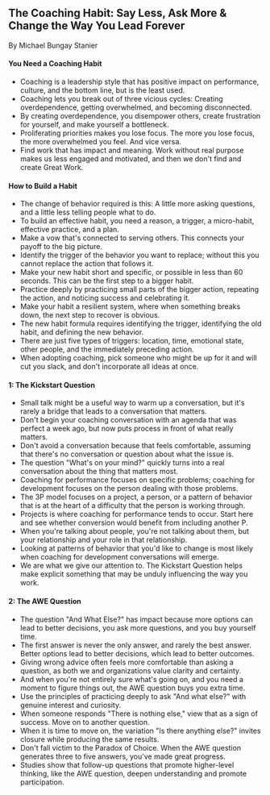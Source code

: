 ## The Coaching Habit: Say Less, Ask More & Change the Way You Lead Forever

By Michael Bungay Stanier

#### You Need a Coaching Habit

* Coaching is a leadership style that has positive impact on performance, culture, and the bottom line, but is the least used.
* Coaching lets you break out of three vicious cycles: Creating overdependence, getting overwhelmed, and becoming disconnected.
* By creating overdependence, you disempower others, create frustration for yourself, and make yourself a bottleneck.
* Proliferating priorities makes you lose focus. The more you lose focus, the more overwhelmed you feel. And vice versa.
* Find work that has impact and meaning. Work without real purpose makes us less engaged and motivated, and then we don't find and create Great Work.

#### How to Build a Habit

* The change of behavior required is this: A little more asking questions, and a little less telling people what to do.
* To build an effective habit, you need a reason, a trigger, a micro-habit, effective practice, and a plan.
* Make a vow that's connected to serving others. This connects your payoff to the big picture.
* Identify the trigger of the behavior you want to replace; without this you cannot replace the action that follows it.
* Make your new habit short and specific, or possible in less than 60 seconds. This can be the first step to a bigger habit.
* Practice deeply by practicing small parts of the bigger action, repeating the action, and noticing success and celebrating it.
* Make your habit a resilient system, where when something breaks down, the next step to recover is obvious.
* The new habit formula requires identifying the trigger, identifying the old habit, and defining the new behavior.
* There are just five types of triggers: location, time, emotional state, other people, and the immediately preceding action.
* When adopting coaching, pick someone who might be up for it and will cut you slack, and don't incorporate all ideas at once.

#### 1: The Kickstart Question

* Small talk might be a useful way to warm up a conversation, but it's rarely a bridge that leads to a conversation that matters.
* Don't begin your coaching conversation with an agenda that was perfect a week ago, but now puts process in front of what really matters.
* Don't avoid a conversation because that feels comfortable, assuming that there's no conversation or question about what the issue is.
* The question "What's on your mind?" quickly turns into a real conversation about the thing that matters most.
* Coaching for performance focuses on specific problems; coaching for development focuses on the person dealing with those problems.
* The 3P model focuses on a project, a person, or a pattern of behavior that is at the heart of a difficulty that the person is working through.
* Projects is where coaching for performance tends to occur. Start here and see whether conversion would benefit from including another P.
* When you're talking about people, you're not talking about them, but your relationship and your role in that relationship.
* Looking at patterns of behavior that you'd like to change is most likely when coaching for development conversations will emerge.
* We are what we give our attention to. The Kickstart Question helps make explicit something that may be unduly influencing the way you work.

#### 2: The AWE Question

* The question "And What Else?" has impact because more options can lead to better decisions, you ask more questions, and you buy yourself time.
* The first answer is never the only answer, and rarely the best answer. Better options lead to better decisions, which lead to better outcomes.
* Giving wrong advice often feels more comfortable than asking a question, as both we and organizations value clarity and certainty.
* And when you're not entirely sure what's going on, and you need a moment to figure things out, the AWE question buys you extra time.
* Use the principles of practicing deeply to ask "And what else?" with genuine interest and curiosity.
* When someone responds "There is nothing else," view that as a sign of success. Move on to another question.
* When it is time to move on, the variation "Is there anything else?" invites closure while producing the same results.
* Don't fall victim to the Paradox of Choice. When the AWE question generates three to five answers, you've made great progress.
* Studies show that follow-up questions that promote higher-level thinking, like the AWE question, deepen understanding and promote participation.
